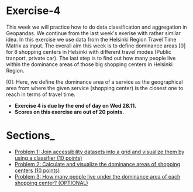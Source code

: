 # Exercise-4

This week we will practice how to do data classification and aggregation in Geopandas. We continue from the last week's exerise with rather similar idea. In this exercise we use data from the Helsinki Region Travel Time Matrix as input.
The overall aim this week is to define dominance areas [0] for 8 shopping centers in Helsinki with different travel modes (Public tranport, private car). The last step is to find out how many people live within the dominance areas of those big shopping centers in Helsinki Region.

[0]: Here, we define the dominance area of a service as the geographical area from where the given service (shopping center) is the closest one to reach in terms of travel time.

- **Exercise 4 is due by the end of day on Wed 28.11.**
- **Scores on this exercise are out of 20 points.**


# Sections_
- [Problem 1: Join accessibility datasets into a grid and visualize them by using a classifier (10 points)](Exercise-4-problem-1.ipynb)
- [Problem 2: Calculate and visualize the dominance areas of shopping centers (10 points)](Exercise-4-problem-2.ipynb)
- [Problem 3: How many people live under the dominance area of each shopping center? (OPTIONAL)](Exercise-4-problem-3.ipynb)

